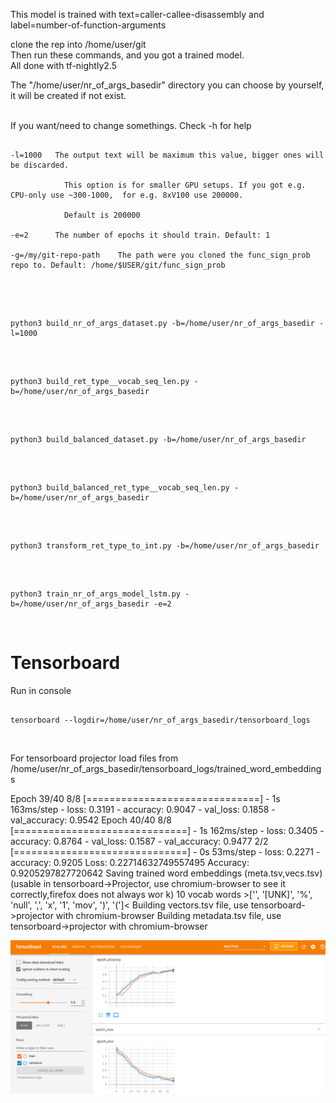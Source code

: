 This model is trained with text=caller-callee-disassembly and label=number-of-function-arguments

clone the rep into /home/user/git
</br>
Then run these commands, and you got a trained model.
</br>
All done with tf-nightly2.5
</br>

The "/home/user/nr_of_args_basedir" directory you can choose by yourself, it will be
created if not exist.


</br>
If you want/need to change somethings. Check -h for help
<pre><code>
-l=1000   The output text will be maximum this value, bigger ones will be discarded. <br/>
			This option is for smaller GPU setups. If you got e.g. CPU-only use ~300-1000,  for e.g. 8xV100 use 200000.</br>
			Default is 200000</br>
-e=2	  The number of epochs it should train. Default: 1</br>
-g=/my/git-repo-path	The path were you cloned the func_sign_prob repo to. Default: /home/$USER/git/func_sign_prob</br>
</code></pre>
</br>


<pre><code>
python3 build_nr_of_args_dataset.py -b=/home/user/nr_of_args_basedir -l=1000
</code></pre>
</br>

<pre><code>
python3 build_ret_type__vocab_seq_len.py -b=/home/user/nr_of_args_basedir
</code></pre>
</br>

<pre><code>
python3 build_balanced_dataset.py -b=/home/user/nr_of_args_basedir
</code></pre>
</br>

<pre><code>
python3 build_balanced_ret_type__vocab_seq_len.py -b=/home/user/nr_of_args_basedir
</code></pre>
</br>

<pre><code>
python3 transform_ret_type_to_int.py -b=/home/user/nr_of_args_basedir
</code></pre>
</br>

<pre><code>
python3 train_nr_of_args_model_lstm.py -b=/home/user/nr_of_args_basedir -e=2
</code></pre>
</br>


# Tensorboard
Run in console
<pre><code>
tensorboard --logdir=/home/user/nr_of_args_basedir/tensorboard_logs
</code></pre>
</br>

For tensorboard projector load files from /home/user/nr_of_args_basedir/tensorboard_logs/trained_word_embeddings


Epoch 39/40
8/8 [==============================] - 1s 163ms/step - loss: 0.3191 - accuracy: 0.9047 - val_loss: 0.1858 - val_accuracy: 0.9542
Epoch 40/40
8/8 [==============================] - 1s 162ms/step - loss: 0.3405 - accuracy: 0.8764 - val_loss: 0.1587 - val_accuracy: 0.9477
2/2 [==============================] - 0s 53ms/step - loss: 0.2271 - accuracy: 0.9205
Loss:  0.22714632749557495
Accuracy:  0.9205297827720642
Saving trained word embeddings (meta.tsv,vecs.tsv)             (usable in tensorboard->Projector, use chromium-browser to see it correctly,firefox does not always wor
k)
10 vocab words >['', '[UNK]', '%', 'null', ',', 'x', '1', 'mov', ')', '(']<
Building vectors.tsv file, use tensorboard->projector with chromium-browser
Building metadata.tsv file, use tensorboard->projector with chromium-browser


![nr-of-args-scalars](../../pictures/nr_of_args/nr-of-args-scalars.png)